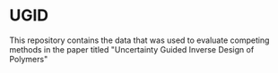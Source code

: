 # UGID
This repository contains the data that was used to evaluate competing methods in the paper titled "Uncertainty Guided Inverse Design of Polymers"
